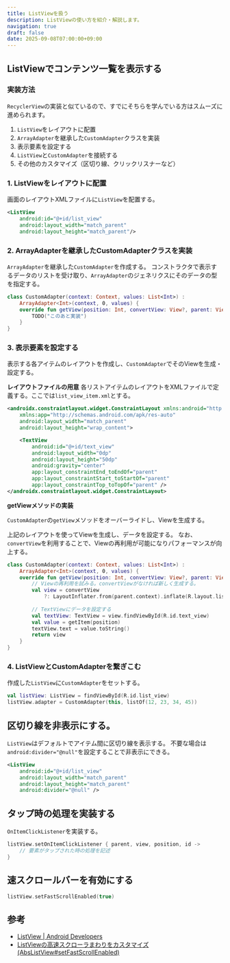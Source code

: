 ```yaml
---
title: ListViewを扱う
description: ListViewの使い方を紹介・解説します。
navigation: true
draft: false
date: 2025-09-08T07:00:00+09:00
---
```


## ListViewでコンテンツ一覧を表示する

### 実装方法

`RecyclerView`の実装と似ているので、すでにそちらを学んでいる方はスムーズに進められます。

1.  `ListView`をレイアウトに配置
2.  `ArrayAdapter`を継承した`CustomAdapter`クラスを実装
3.  表示要素を設定する
4.  `ListView`と`CustomAdapter`を接続する
5.  その他のカスタマイズ（区切り線、クリックリスナーなど）

### 1\. ListViewをレイアウトに配置

画面のレイアウトXMLファイルに`ListView`を配置する。

```xml
<ListView
    android:id="@+id/list_view"
    android:layout_width="match_parent"
    android:layout_height="match_parent"/>
```

### 2\. ArrayAdapterを継承したCustomAdapterクラスを実装

`ArrayAdapter`を継承した`CustomAdapter`を作成する。
コンストラクタで表示するデータのリストを受け取り、`ArrayAdapter`のジェネリクスにそのデータの型を指定する。

```kotlin
class CustomAdapter(context: Context, values: List<Int>) :
    ArrayAdapter<Int>(context, 0, values) {
    override fun getView(position: Int, convertView: View?, parent: ViewGroup): View {
        TODO("このあと実装")
    }
}
```

### 3\. 表示要素を設定する

表示する各アイテムのレイアウトを作成し、`CustomAdapter`でそのViewを生成・設定する。

**レイアウトファイルの用意**
各リストアイテムのレイアウトをXMLファイルで定義する。ここでは`list_view_item.xml`とする。

```xml
<androidx.constraintlayout.widget.ConstraintLayout xmlns:android="http://schemas.android.com/apk/res/android"
    xmlns:app="http://schemas.android.com/apk/res-auto"
    android:layout_width="match_parent"
    android:layout_height="wrap_content">

    <TextView
        android:id="@+id/text_view"
        android:layout_width="0dp"
        android:layout_height="50dp"
        android:gravity="center"
        app:layout_constraintEnd_toEndOf="parent"
        app:layout_constraintStart_toStartOf="parent"
        app:layout_constraintTop_toTopOf="parent" />
</androidx.constraintlayout.widget.ConstraintLayout>
```

**getViewメソッドの実装**

`CustomAdapter`の`getView`メソッドをオーバーライドし、Viewを生成する。

上記のレイアウトを使ってViewを生成し、データを設定する。
なお、`convertView`を利用することで、Viewの再利用が可能になりパフォーマンスが向上する。

```kotlin
class CustomAdapter(context: Context, values: List<Int>) :
    ArrayAdapter<Int>(context, 0, values) {
    override fun getView(position: Int, convertView: View?, parent: ViewGroup): View {
        // Viewの再利用を試みる。convertViewがなければ新しく生成する。
        val view = convertView
            ?: LayoutInflater.from(parent.context).inflate(R.layout.list_view_item, parent, false)
        
        // TextViewにデータを設定する
        val textView: TextView = view.findViewById(R.id.text_view)
        val value = getItem(position)
        textView.text = value.toString()
        return view
    }
}
```

### 4\. ListViewとCustomAdapterを繋ぎこむ

作成した`ListView`に`CustomAdapter`をセットする。

```kotlin
val listView: ListView = findViewById(R.id.list_view)
listView.adapter = CustomAdapter(this, listOf(12, 23, 34, 45))
```

## 区切り線を非表示にする。

`ListView`はデフォルトでアイテム間に区切り線を表示する。
不要な場合は`android:divider="@null"`を設定することで非表示にできる。

```xml
<ListView
    android:id="@+id/list_view"
    android:layout_width="match_parent"
    android:layout_height="match_parent"
    android:divider="@null" />
```

## タップ時の処理を実装する

`OnItemClickListener`を実装する。

```kotlin
listView.setOnItemClickListener { parent, view, position, id ->
    // 要素がタップされた時の処理を記述
}
```

## 速スクロールバーを有効にする

```kotlin
listView.setFastScrollEnabled(true)
```

## 参考

  * [ListView | Android Developers](https://developer.android.com/reference/android/widget/ListView)
  * [ListViewの高速スクローラまわりをカスタマイズ(AbsListView\#setFastScrollEnabled)](https://daichan4649.hatenablog.jp/entry/20111220/1324314528)
